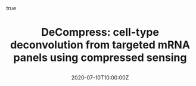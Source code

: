 ---
all_day: false
authors: []
date: "2020-07-10T10:00:00Z"
date_end: "2020-07-10T11:00:00Z"
event: UNC CompMed Research in Progress
event_url: https://www.iscb.org/cms_addon/conferences/ismb2020/tracks/varicosi
featured: true
publishDate: "2020-06-16T10:35:00Z"
location: Chapel Hill, NC, USA (rescheduled to online)
math: true
links:
- icon: twitter
  icon_pack: fab
  name: Follow
  url: https://twitter.com/bhattac_a_bt
slides:
summary: Presentation at UNC Computational Medicine Research in Progress Seminar Series
tags: []
title: >
  DeCompress: cell-type deconvolution from targeted mRNA panels using compressed sensing
url_code: ""
url_pdf: ""
url_slides: "https://drive.google.com/file/d/19ecyWIvrYV8YaZBwsNAxZUZjb2EgPSeM/view?usp=sharing"
url_video: ""
---